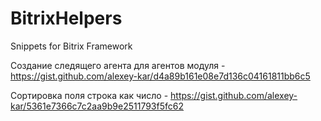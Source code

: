 # BitrixHelpers
Snippets for Bitrix Framework


Создание следящего агента для агентов модуля - https://gist.github.com/alexey-kar/d4a89b161e08e7d136c04161811bb6c5

Сортировка поля строка как число - https://gist.github.com/alexey-kar/5361e7366c7c2aa9b9e2511793f5fc62
